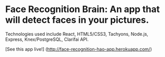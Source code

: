 # Face Recognition Brain: An app that will detect faces in your pictures.

Technologies used include React, HTML5/CSS3, Tachyons, Node.js, Express, Knex/PostgreSQL, Clarifai API.

[See this app live!] (http://face-recognition-hao-app.herokuapp.com/)

